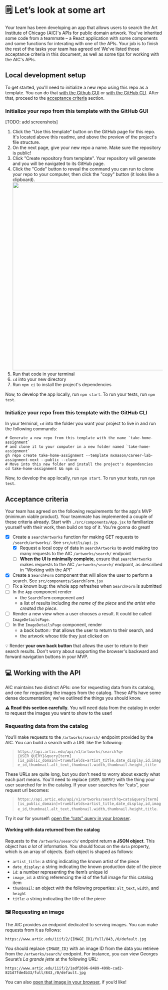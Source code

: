 # 🗒️ Let’s look at some art

Your team has been developing an app that allows users to search the Art Institute of Chicago (AIC)'s APIs for public domain artwork. You've inherited some code from a teammate – a React application with some components and some functions for interating with one of the APIs. Your job is to finish the rest of the tasks your team has agreed on! We've listed those acceptance criteria in this document, as well as some tips for working with the AIC's APIs.

## Local development setup

To get started, you'll need to initialize a new repo using this repo as a template. You can do that [with the Github GUI](#initialize-your-repo-from-this-template-with-the-github-gui) or [with the GitHub CLI](#initialize-your-repo-from-this-template-with-the-github-cli). After that, proceed to the [acceptance criteria](#acceptance-criteria) section.

### Initialize your repo from this template with the GitHub GUI

[TODO: add screenshots]

1. Click the "Use this template" button on the GitHub page for this repo. It's located above this readme, and above the preview of the project's file structure.
2. On the next page, give your new repo a name. Make sure the repository is public!
3. Click "Create repository from template". Your repository will generate and you will be navigated to its GitHub page.
4. Click the "Code" button to reveal the command you can run to clone your repo to your computer, then click the "copy" button (it looks like a clipboard).
   <img src="https://camo.githubusercontent.com/36eafd97d2b6b3cf1c6b33f008063f50b87ae5eed76d9ff3ed650595534da4eb/68747470733a2f2f63646e2e7a617070792e6170702f66646462353531666534393462666331386431386533303039633435356233302e706e67" width="600" alt="">
5. Run that code in your terminal
6. `cd` into your new directory
7. Run `npm ci` to install the project's dependencies

Now, to develop the app locally, run `npm start`. To run your tests, run `npm test`.

### Initialize your repo from this template with the GitHub CLI

In your terminal, `cd` into the folder you want your project to live in and run the following commands:

```
# Generate a new repo from this template with the name `take-home-assignment`
# and clone it to your computer in a new folder named `take-home-assignment`
gh repo create take-home-assignment --template mxmason/career-lab-assignment-next --public --clone
# Move into this new folder and install the project's dependencies
cd take-home-assignment && npm ci
```

Now, to develop the app locally, run `npm start`. To run your tests, run `npm test`.

## Acceptance criteria

Your team has agreed on the following requirements for the app's MVP (minimum viable product). Your teammate has implemented a couple of these criteria already. Start with `./src/components/App.jsx` to familiarize yourself with their work, then build on top of it. You're gonna do great!

- [x] Create a `searchArtworks` function for making GET requests to `/search/artworks/`. See `src/utils/api.js`
  - [x] Request a local copy of data in `searchArtworks` to avoid making too many requests to the AIC `/artworks/search/` endpoint
  - [ ] **When the UI is minimally complete**, ensure that `searchArtworks` makes requests to the AIC `/artworks/search/` endpoint, as described in "Working with the API"
- [x] Create a `SearchForm` component that will allow the user to perform a search. See `src/components/SearchForm.jsx`
- [ ] Fix a known bug: the whole app refreshes when `SearchForm` is submitted
- [ ] In the `App` component render
  - the `SearchForm` component and
  - a list of results including _the name of the piece_ and _the artist who created the piece_.
- [ ] Render a new view when a user chooses a result. It could be called `ImageDetailsPage`.
- [ ] In the `ImageDetailsPage` component, render
  - a back button💡 that allows the user to return to their search, and
  - the artwork whose title they just clicked on

💡 Render **your own back button** that allows the user to return to their search results. Don't worry about supporting the browser's backward and forward navigation buttons in your MVP.

## 💻 Working with the API

AIC maintains two distinct APIs: one for requesting data from its catalog, and one for requesting the images from the catalog. These APIs have some dense documentation; we’ve outlined the things you should know.

**⚠️ Read this section carefully.** You will need data from the catalog in order to request the images you want to show to the user!

### Requesting data from the catalog

You’ll make requests to the `/artworks/search/` endpoint provided by the AIC. You can build a search with a URL like the following:

> `https://api.artic.edu/api/v1/artworks/search?q={USER_QUERY}&query[term][is_public_domain]=true&fields=artist_title,date_display,id,image_id,thumbnail.alt_text,thumbnail.width,thumbnail.height,title`

These URLs are quite long, but you don't need to worry about exactly what each part means. You'll need to replace `{USER_QUERY}` with the thing your user searched for in the catalog. If your user searches for “cats”, your request url becomes:

> `https://api.artic.edu/api/v1/artworks/search?q=cats&query[term][is_public_domain]=true&fields=artist_title,date_display,id,image_id,thumbnail.alt_text,thumbnail.width,thumbnail.height,title`.

Try it our for yourself: [open the “cats” query in your browser](https://api.artic.edu/api/v1/artworks/search?q=cats&query[term][is_public_domain]=true&fields=artist_title,date_display,id,image_id,thumbnail.alt_text,thumbnail.width,thumbnail.height,title).

#### Working with data returned from the catalog

Requests to the `/artworks/seearch/` endpoint return **a JSON object**. This object has _a lot_ of information. You should focus on the `data` property, which is an array of objects. Each object is shaped as follows:

- `artist_title`: a string indicating the known artist of the piece
- `date_display`: a string indicating the known production date of the piece
- `id`: a number representing the item’s unique id
- `image_id`: a string referencing the id of the full image for this catalog item
- `thumbnail`: an object with the following properties: `alt_text`, `width`, and `height`
- `title`: a string indicating the title of the piece

### 🖼️ Requesting an image

The AIC provides an endpoint dedicated to serving images. You can make requests from it as follows:

```
https://www.artic.edu/iiif/2/{IMAGE_ID}/full/843,/0/default.jpg
```

You should replace `{IMAGE_ID}` with an image ID from the data you retrieve from the `/artworks/search/` endpoint. For instance, you can view Georges Seurat’s _La grande jette_ at the following URL:

```
https://www.artic.edu/iiif/2/1adf2696-8489-499b-cad2-821d7fde4b33/full/843,/0/default.jpg
```

You can also [open that image in your browser](https://www.artic.edu/iiif/2/1adf2696-8489-499b-cad2-821d7fde4b33/full/843,/0/default.jpg), if you’d like!

